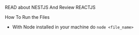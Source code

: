 READ about NESTJS
And Review REACTJS

How To Run the Files

- With Node installed in your machine do
`node <file_name>`
